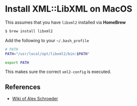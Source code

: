 # Install XML::LibXML on MacOS

This assumes that you have `libxml2` installed via **HomeBrew**

```bash
$ brew install libxml2
```

Add the following to your `~/.bash_profile`

```bash
# PATH
PATH="/usr/local/opt/libxml2/bin:$PATH"

export PATH
```

This makes sure the correct `xml2-config` is executed.

## References

- [Wiki of Alex Schroeder](https://alexschroeder.ch/wiki/2017-11-03_libxml2_and_Homebrew_and_Perl)

